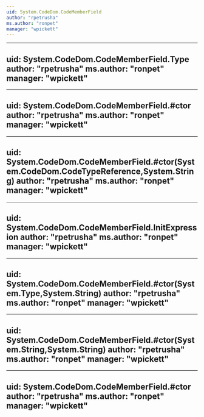 ```yaml
---
uid: System.CodeDom.CodeMemberField
author: "rpetrusha"
ms.author: "ronpet"
manager: "wpickett"
---
```


---
uid: System.CodeDom.CodeMemberField.Type
author: "rpetrusha"
ms.author: "ronpet"
manager: "wpickett"
---

---
uid: System.CodeDom.CodeMemberField.#ctor
author: "rpetrusha"
ms.author: "ronpet"
manager: "wpickett"
---

---
uid: System.CodeDom.CodeMemberField.#ctor(System.CodeDom.CodeTypeReference,System.String)
author: "rpetrusha"
ms.author: "ronpet"
manager: "wpickett"
---

---
uid: System.CodeDom.CodeMemberField.InitExpression
author: "rpetrusha"
ms.author: "ronpet"
manager: "wpickett"
---

---
uid: System.CodeDom.CodeMemberField.#ctor(System.Type,System.String)
author: "rpetrusha"
ms.author: "ronpet"
manager: "wpickett"
---

---
uid: System.CodeDom.CodeMemberField.#ctor(System.String,System.String)
author: "rpetrusha"
ms.author: "ronpet"
manager: "wpickett"
---

---
uid: System.CodeDom.CodeMemberField.#ctor
author: "rpetrusha"
ms.author: "ronpet"
manager: "wpickett"
---
